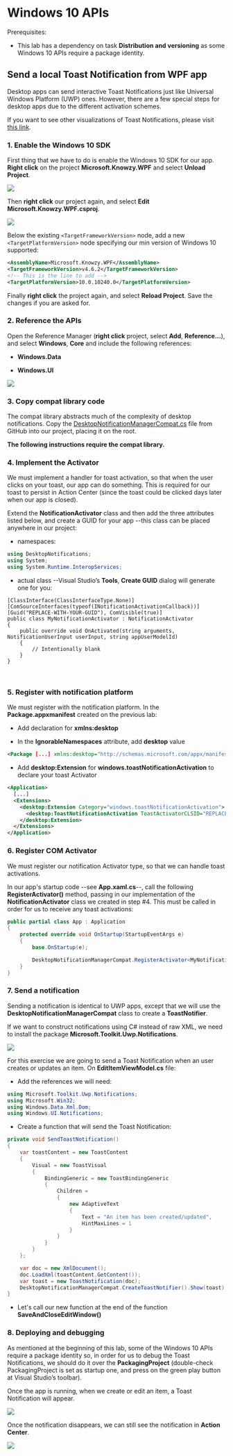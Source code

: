 Windows 10 APIs
===============

Prerequisites:

-   This lab has a dependency on task **Distribution and versioning** as some
    Windows 10 APIs require a package identity.

Send a local Toast Notification from WPF app
--------------------------------------------

Desktop apps can send interactive Toast Notifications just like Universal
Windows Platform (UWP) ones. However, there are a few special steps for desktop
apps due to the different activation schemes.

If you want to see other visualizations of Toast Notifications, please visit
[this
link](https://docs.microsoft.com/en-us/windows/uwp/design/shell/tiles-and-notifications/adaptive-interactive-toasts).

### 1. Enable the Windows 10 SDK

First thing that we have to do is enable the Windows 10 SDK for our app. **Right
click** on the project **Microsoft.Knowzy.WPF** and select **Unload Project**.

![](../media/Picture9.png)

Then **right click** our project again, and select **Edit
Microsoft.Knowzy.WPF.csproj**.

![](../media/Picture10.png)

Below the existing `<TargetFrameworkVersion>` node, add a new
`<TargetPlatformVersion>` node specifying our min version of Windows 10
supported:

~~~~~~~~~~~~~~~~~~~~~~~~~~~~~~~~~~~~~~~~~~~~~~~~~~~~~~~~~~~~~~~~~~~~~~~~~~~~ xml
<AssemblyName>Microsoft.Knowzy.WPF</AssemblyName>
<TargetFrameworkVersion>v4.6.2</TargetFrameworkVersion>
<!-- This is the line to add -->
<TargetPlatformVersion>10.0.10240.0</TargetPlatformVersion>
~~~~~~~~~~~~~~~~~~~~~~~~~~~~~~~~~~~~~~~~~~~~~~~~~~~~~~~~~~~~~~~~~~~~~~~~~~~~~~~~

Finally **right click** the project again, and select **Reload Project**. Save
the changes if you are asked for.

### 2. Reference the APIs

Open the Reference Manager (**right click** project, select **Add**,
**Reference...**), and select **Windows**, **Core** and include the following
references:

-   **Windows.Data**

-   **Windows.UI**

![](../media/Picture11.png)

### 3. Copy compat library code

The compat library abstracts much of the complexity of desktop notifications.
Copy the
[DesktopNotificationManagerCompat.cs](https://raw.githubusercontent.com/WindowsNotifications/desktop-toasts/master/CS/DesktopToastsApp/DesktopNotificationManagerCompat.cs)
file from GitHub into our project, placing it on the root.

**The following instructions require the compat library.**

### 4. Implement the Activator

We must implement a handler for toast activation, so that when the user clicks
on your toast, our app can do something. This is required for our toast to
persist in Action Center (since the toast could be clicked days later when our
app is closed).

Extend the **NotificationActivator** class and then add the three attributes
listed below, and create a GUID for your app --this class can be placed anywhere
in our project:

-   namespaces:

~~~~~~~~~~~~~~~~~~~~~~~~~~~~~~~~~~~~~~~~~~~~~~~~~~~~~~~~~~~~~~~~~~~~~~~~~ csharp
using DesktopNotifications;
using System;
using System.Runtime.InteropServices;
~~~~~~~~~~~~~~~~~~~~~~~~~~~~~~~~~~~~~~~~~~~~~~~~~~~~~~~~~~~~~~~~~~~~~~~~~~~~~~~~

-   actual class --Visual Studio’s **Tools**, **Create GUID** dialog will
    generate one for you:

~~~~~~~~~~~~~~~~~~~~~~~~~~~~~~~~~~~~~~~~~~~~~~~~~~~~~~~~~~~~~~~~~~~~~~~~~~~~~~~~
[ClassInterface(ClassInterfaceType.None)]
[ComSourceInterfaces(typeof(INotificationActivationCallback))]
[Guid("REPLACE-WITH-YOUR-GUID"), ComVisible(true)]
public class MyNotificationActivator : NotificationActivator
{
    public override void OnActivated(string arguments, NotificationUserInput userInput, string appUserModelId)
    {
        // Intentionally blank
    }
}
~~~~~~~~~~~~~~~~~~~~~~~~~~~~~~~~~~~~~~~~~~~~~~~~~~~~~~~~~~~~~~~~~~~~~~~~~~~~~~~~

 

### 5. Register with notification platform

We must register with the notification platform. In the **Package.appxmanifest**
created on the previous lab:

-   Add declaration for **xmlns:desktop**

-   In the **IgnorableNamespaces** attribute, add **desktop** value

~~~~~~~~~~~~~~~~~~~~~~~~~~~~~~~~~~~~~~~~~~~~~~~~~~~~~~~~~~~~~~~~~~~~~~~~~~~~ xml
<Package [...] xmlns:desktop="http://schemas.microsoft.com/appx/manifest/desktop/windows10" IgnorableNamespaces="[...] desktop">
~~~~~~~~~~~~~~~~~~~~~~~~~~~~~~~~~~~~~~~~~~~~~~~~~~~~~~~~~~~~~~~~~~~~~~~~~~~~~~~~

-   Add **desktop:Extension** for **windows.toastNotificationActivation** to
    declare your toast Activator

~~~~~~~~~~~~~~~~~~~~~~~~~~~~~~~~~~~~~~~~~~~~~~~~~~~~~~~~~~~~~~~~~~~~~~~~~~~~ xml
<Application>
  [...]
  <Extensions>
    <desktop:Extension Category="windows.toastNotificationActivation">
      <desktop:ToastNotificationActivation ToastActivatorCLSID="REPLACE-WITH-YOUR-GUID" />
    </desktop:Extension>
  </Extensions>
</Application>
~~~~~~~~~~~~~~~~~~~~~~~~~~~~~~~~~~~~~~~~~~~~~~~~~~~~~~~~~~~~~~~~~~~~~~~~~~~~~~~~

### 6. Register COM Activator

We must register our notification Activator type, so that we can handle toast
activations.

In our app's startup code --see **App.xaml.cs**--, call the following
**RegisterActivator()** method, passing in our implementation of the
**NotificationActivator** class we created in step \#4. This must be called in
order for us to receive any toast activations:

~~~~~~~~~~~~~~~~~~~~~~~~~~~~~~~~~~~~~~~~~~~~~~~~~~~~~~~~~~~~~~~~~~~~~~~~~ csharp
public partial class App : Application
{
    protected override void OnStartup(StartupEventArgs e)
    {
        base.OnStartup(e);

        DesktopNotificationManagerCompat.RegisterActivator<MyNotificationActivator>();
    }
}
~~~~~~~~~~~~~~~~~~~~~~~~~~~~~~~~~~~~~~~~~~~~~~~~~~~~~~~~~~~~~~~~~~~~~~~~~~~~~~~~

### 7. Send a notification

Sending a notification is identical to UWP apps, except that we will use the
**DesktopNotificationManagerCompat** class to create a **ToastNotifier**.

If we want to construct notifications using C\# instead of raw XML, we need to
install the package **Microsoft.Toolkit.Uwp.Notifications**.

![](../media/Picture12.png)

For this exercise we are going to send a Toast Notification when an user creates
or updates an item. On **EditItemViewModel.cs** file:

-   Add the references we will need:

~~~~~~~~~~~~~~~~~~~~~~~~~~~~~~~~~~~~~~~~~~~~~~~~~~~~~~~~~~~~~~~~~~~~~~~~~ csharp
using Microsoft.Toolkit.Uwp.Notifications;
using Microsoft.Win32;
using Windows.Data.Xml.Dom;
using Windows.UI.Notifications;
~~~~~~~~~~~~~~~~~~~~~~~~~~~~~~~~~~~~~~~~~~~~~~~~~~~~~~~~~~~~~~~~~~~~~~~~~~~~~~~~

-   Create a function that will send the Toast Notification:

~~~~~~~~~~~~~~~~~~~~~~~~~~~~~~~~~~~~~~~~~~~~~~~~~~~~~~~~~~~~~~~~~~~~~~~~~ csharp
private void SendToastNotification()
{
    var toastContent = new ToastContent
    {
        Visual = new ToastVisual
        {
            BindingGeneric = new ToastBindingGeneric
            {
                Children =
                {
                    new AdaptiveText
                    {
                        Text = "An item has been created/updated",
                        HintMaxLines = 1
                    }
                }
            }
        }
    };

    var doc = new XmlDocument();
    doc.LoadXml(toastContent.GetContent());
    var toast = new ToastNotification(doc);
    DesktopNotificationManagerCompat.CreateToastNotifier().Show(toast);
}
~~~~~~~~~~~~~~~~~~~~~~~~~~~~~~~~~~~~~~~~~~~~~~~~~~~~~~~~~~~~~~~~~~~~~~~~~~~~~~~~

-   Let's call our new function at the end of the function
    **SaveAndCloseEditWindow()**

### 8. Deploying and debugging

As mentioned at the beginning of this lab, some of the Windows 10 APIs require a
package identity so, in order for us to debug the Toast Notifications, we should
do it over the **PackagingProject** (double-check PackagingProject is set as
startup one, and press on the green play button at Visual Studio’s toolbar).

Once the app is running, when we create or edit an item, a Toast Notification
will appear.

![](../media/Picture14.png)

Once the notification disappears, we can still see the notification in **Action
Center**.

![](../media/Picture15.png)
